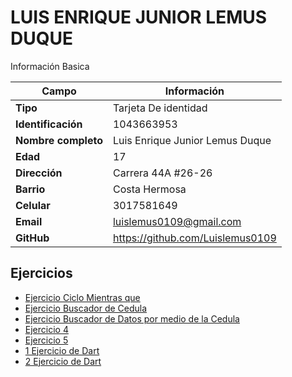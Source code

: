 # LUIS ENRIQUE JUNIOR LEMUS DUQUE
Información Basica

| Campo | Información |
| --- | --- |
| **Tipo** | Tarjeta De identidad |
| **Identificación** | 1043663953 |
| **Nombre completo** | Luis Enrique Junior Lemus Duque |
| **Edad** | 17 |
| **Dirección** | Carrera 44A #26-26 |
| **Barrio** | Costa Hermosa |
| **Celular** | 3017581649 |
| **Email** | luislemus0109@gmail.com |
| **GitHub** | https://github.com/Luislemus0109 |

## Ejercicios
- [Ejercicio Ciclo Mientras que](mientrasque.md)
- [Ejercicio Buscador de Cedula](buscadorcedula.md)
- [Ejercicio Buscador de Datos por medio de la Cedula](buscadordedatos.md)
- [Ejercicio 4](exercise4.md)
- [Ejercicio 5](exercise5.md)
- [1 Ejercicio de Dart](dartexercise1.md)
- [2 Ejercicio de Dart](dartexercise2.md)
